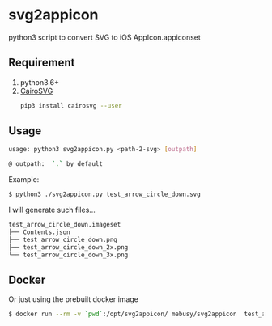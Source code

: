 # svg2appicon

python3 script to convert SVG to iOS AppIcon.appiconset

## Requirement

1. python3.6+
2. [CairoSVG](https://cairosvg.org/documentation/)
    ```bash
    pip3 install cairosvg --user
    ```

## Usage

```bash
usage: python3 svg2appicon.py <path-2-svg> [outpath]

@ outpath:  `.` by default
```

Example:

```bash
$ python3 ./svg2appicon.py test_arrow_circle_down.svg
```

I will generate such files...

```bash
test_arrow_circle_down.imageset
├── Contents.json
├── test_arrow_circle_down.png
├── test_arrow_circle_down_2x.png
└── test_arrow_circle_down_3x.png
```


## Docker 

Or just using the prebuilt docker image 

```bash
$ docker run --rm -v `pwd`:/opt/svg2appicon/ mebusy/svg2appicon  test_arrow_circle_down.svg
```




